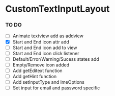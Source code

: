 # CustomTextInputLayout

### TO DO
  - [ ] Animate textview add as addview
  - [x] Start and End icon attr add
  - [ ] Start and End icon add to view
  - [ ] Start and End icon click listener
  - [ ] Default/Error/Warning/Sucess states add
  - [ ] Empty/Remove icon added
  - [ ] Add getEditext function
  - [ ] Add getHint function
  - [ ] Add setInputType and ImeOptions
  - [ ] Set input for email and password specific
